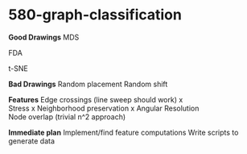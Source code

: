 # 580-graph-classification

**Good Drawings**
MDS

FDA

t-SNE

**Bad Drawings**
Random placement
Random shift

**Features**
Edge crossings (line sweep should work) x  
Stress  x
Neighborhood preservation  x
Angular Resolution  
Node overlap (trivial n^2 approach)    


**Immediate plan**
Implement/find feature computations
Write scripts to generate data
